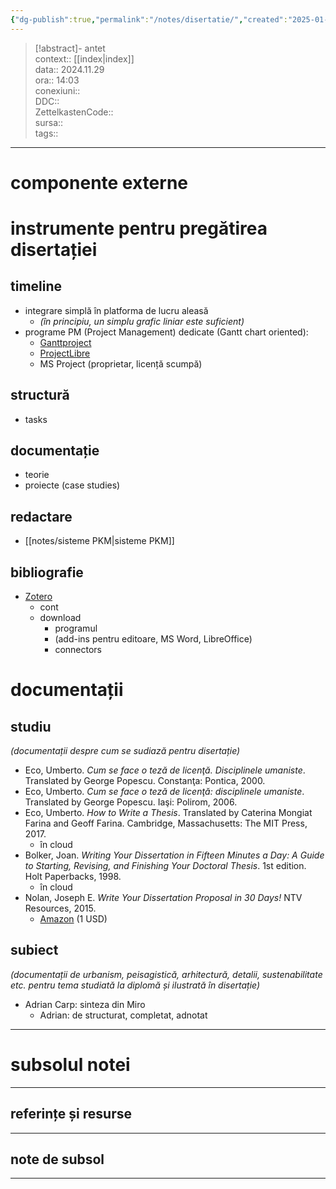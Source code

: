 ```yaml
---
{"dg-publish":true,"permalink":"/notes/disertatie/","created":"2025-01-23T15:11:49.809+02:00","updated":"2025-01-24T04:59:47.106+02:00"}
---
```


> [!abstract]- antet  
> context::  [[index\|index]]  
> data:: 2024.11.29  
> ora:: 14:03  
> conexiuni::  
> DDC::  
> ZettelkastenCode::  
> sursa::  
> tags::  


---

# componente externe


# instrumente pentru pregătirea disertației  
## timeline  
- integrare simplă în platforma de lucru aleasă
	- *(în principiu, un simplu grafic liniar este suficient)*
- programe PM (Project Management) dedicate (Gantt chart oriented):
	- [Ganttproject](https://www.ganttproject.biz/)
	- [ProjectLibre](https://www.projectlibre.com/product/1-alternative-microsoft-project-free-project-management-software-open-source)
	- MS Project (proprietar, licență scumpă)

## structură  
- tasks

## documentație
- teorie
- proiecte (case studies)

## redactare
- [[notes/sisteme PKM\|sisteme PKM]]

## bibliografie  
- [Zotero](https://www.zotero.org/)
	- cont
	- download
		- programul
		- (add-ins pentru editoare, MS Word, LibreOffice)
		- connectors

# documentații  
## studiu  
*(documentații despre cum se sudiază pentru disertație)*
- Eco, Umberto. _Cum se face o teză de licenţă. Disciplinele umaniste_. Translated by George Popescu. Constanţa: Pontica, 2000.
- Eco, Umberto. _Cum se face o teză de licenţă: disciplinele umaniste_. Translated by George Popescu. Iaşi: Polirom, 2006.
- Eco, Umberto. _How to Write a Thesis_. Translated by Caterina Mongiat Farina and Geoff Farina. Cambridge, Massachusetts: The MIT Press, 2017.
	- în cloud
- Bolker, Joan. _Writing Your Dissertation in Fifteen Minutes a Day: A Guide to Starting, Revising, and Finishing Your Doctoral Thesis_. 1st edition. Holt Paperbacks, 1998.
	- în cloud
- Nolan, Joseph E. _Write Your Dissertation Proposal in 30 Days!_ NTV Resources, 2015.
	- [Amazon](https://www.amazon.com/Write-Dissertation-Proposal-Smart-Doctor-ebook/dp/B01093CQJ0/ref=sr_1_1?dchild=1&keywords=write+dissertations+30+days&qid=1631444314&s=digital-text&sr=1-1) (1 USD)
## subiect  
*(documentații de urbanism, peisagistică, arhitectură, detalii, sustenabilitate etc. pentru tema studiată la diplomă și ilustrată în disertație)*
- Adrian Carp: sinteza din Miro
	- Adrian: de structurat, completat, adnotat



---
# subsolul notei
---
## referințe și resurse


---
## note de subsol
---


